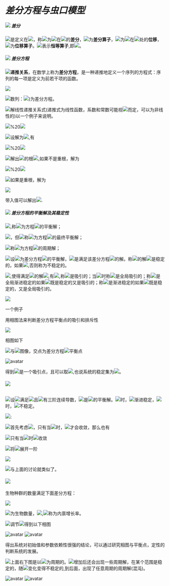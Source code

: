 #  ***差分方程与虫口模型***
  
  
#####  <img src="https://latex.codecogs.com/gif.latex?&#x5C;mathcal{Defination&#x5C;,1.1}"/> *差分*
  
<img src="https://latex.codecogs.com/gif.latex?&#x5C;qquad%20f(x)"/>是定义在<img src="https://latex.codecogs.com/gif.latex?&#x5C;mathbb{R}上的函数"/>，称<img src="https://latex.codecogs.com/gif.latex?&#x5C;triangle%20f(x)=f(x+1)-f(x)"/>为<img src="https://latex.codecogs.com/gif.latex?f(x)"/>在<img src="https://latex.codecogs.com/gif.latex?x"/>的**差分**，<img src="https://latex.codecogs.com/gif.latex?&#x5C;triangle"/>为**差分算子**，<img src="https://latex.codecogs.com/gif.latex?E%20f(x)=f(x+1)"/>为<img src="https://latex.codecogs.com/gif.latex?f(x)"/>在<img src="https://latex.codecogs.com/gif.latex?x"/>处的**位移**，<img src="https://latex.codecogs.com/gif.latex?E"/>为**位移算子**。<img src="https://latex.codecogs.com/gif.latex?I"/>表示**恒等算子**,即<img src="https://latex.codecogs.com/gif.latex?I%20f(x)=f(x)"/>。
  
#####  <img src="https://latex.codecogs.com/gif.latex?&#x5C;mathcal{Defination&#x5C;,1.2}"/> *差分方程*
  
<img src="https://latex.codecogs.com/gif.latex?&#x5C;qquad"/>**递推关系**，在数学上称为**差分方程**，是一种递推地定义一个序列的方程式：序列的每一项是定义为前若干项的函数。
  
<img src="https://latex.codecogs.com/gif.latex?&#x5C;mathfrak{Remark}"/>
  
<img src="https://latex.codecogs.com/gif.latex?&#x5C;quad&lt;p%20align=&quot;center&quot;&gt;&lt;img%20src=&quot;https:&#x2F;&#x2F;latex.codecogs.com&#x2F;gif.latex?(i)Fibonacci"/>数列：<img src="https://latex.codecogs.com/gif.latex?a_{n+2}=a_{n+1}+a_{n}(a_{1}=0,a_{1}=1"/>)为差分方程。<img src="https://latex.codecogs.com/gif.latex?&amp;#x5C;quad(ii)"/>解线性递推关系式(递推式为线性函数，系数和常数可能视<img src="https://latex.codecogs.com/gif.latex?n"/>而定，可以为非线性的)以一个例子来说明。<img src="https://latex.codecogs.com/gif.latex?&amp;#x5C;qquad"/>%20<img src="https://latex.codecogs.com/gif.latex?a_{n}=Aa_{n-1}+Ba_{n-2}"/><img src="https://latex.codecogs.com/gif.latex?&amp;#x5C;qquad"/>设解为<img src="https://latex.codecogs.com/gif.latex?r^{n}"/>,有<img src="https://latex.codecogs.com/gif.latex?&amp;#x5C;qquad"/>%20<img src="https://latex.codecogs.com/gif.latex?r^{2}-Ar-b=0"/><img src="https://latex.codecogs.com/gif.latex?&amp;#x5C;qquad"/>解出<img src="https://latex.codecogs.com/gif.latex?r"/>的根<img src="https://latex.codecogs.com/gif.latex?&amp;#x5C;lambda_{1},&amp;#x5C;lambda_{2}"/>,如果不是重根，解为<img src="https://latex.codecogs.com/gif.latex?&amp;#x5C;qquad"/>%20<img src="https://latex.codecogs.com/gif.latex?a_{n}=C&amp;#x5C;lambda_{1}^{n}+D&amp;#x5C;lambda_{2}^{n}"/><img src="https://latex.codecogs.com/gif.latex?&amp;#x5C;qquad"/>如果是重根，解为<img src="https://latex.codecogs.com/gif.latex?&amp;#x5C;qquad&quot;&#x2F;&gt;&lt;&#x2F;p&gt;%20%20a_{n}=C&#x5C;lambda_{1}^{n}+nD&#x5C;lambda_{2}^{n}"/>
  
带入值可以解出<img src="https://latex.codecogs.com/gif.latex?C,D"/>.
  
#####  <img src="https://latex.codecogs.com/gif.latex?&#x5C;mathcal{Defination&#x5C;,1.3}"/> *差分方程的平衡解及其稳定性*
  
  
<img src="https://latex.codecogs.com/gif.latex?1.&#x5C;exist%20x^{*},s.t.&#x5C;,x^{*}=f(x^{*})"/>,称<img src="https://latex.codecogs.com/gif.latex?x^{*}"/>为方程<img src="https://latex.codecogs.com/gif.latex?x_{n+1}=f(x_{n})"/>的平衡解；
  
<img src="https://latex.codecogs.com/gif.latex?2.&#x5C;exist%20x^{*},n&#x5C;in&#x5C;mathbb{N},s.t.&#x5C;,x_{n}=x^{*}"/>，但<img src="https://latex.codecogs.com/gif.latex?x_{n-1}&#x5C;ne%20x^{*}"/>称<img src="https://latex.codecogs.com/gif.latex?x^{*}"/>为方程<img src="https://latex.codecogs.com/gif.latex?x_{n+1}=f(x_{n})"/>的最终平衡解；
  
<img src="https://latex.codecogs.com/gif.latex?3.&#x5C;exist%20T&#x5C;in&#x5C;mathbb{Z^{+}},s.t.&#x5C;,x_{n+T}=x_{n}"/>称<img src="https://latex.codecogs.com/gif.latex?x_{n}"/>为方程<img src="https://latex.codecogs.com/gif.latex?x_{n+1}=f(x_{n})"/>的周期解；
  
<img src="https://latex.codecogs.com/gif.latex?4."/>设<img src="https://latex.codecogs.com/gif.latex?x^{*}"/>为差分方程<img src="https://latex.codecogs.com/gif.latex?x_{n+1}=f(x_{n})"/>的平衡解，<img src="https://latex.codecogs.com/gif.latex?x_{n}(x_{0}^{*})"/>是满足该差分方程<img src="https://latex.codecogs.com/gif.latex?x_{0}=x_{0}^{*}"/>的解。称<img src="https://latex.codecogs.com/gif.latex?x_{n+1}=f(x_{n})"/>的解<img src="https://latex.codecogs.com/gif.latex?x^{*}"/>是稳定的，如果<img src="https://latex.codecogs.com/gif.latex?&#x5C;forall%20&#x5C;epsilon%20&gt;0,&#x5C;exist%20&#x5C;delta%20&gt;0,s.t.&#x5C;,&#x5C;forall%20|x_{0}-x^{*}|&lt;&#x5C;delta,|x_{n}-x^{*}|&lt;&#x5C;epsilon"/>,否则称为不稳定的。
  
<img src="https://latex.codecogs.com/gif.latex?5.&#x5C;exist%20&#x5C;eta&gt;0"/>,使得满足<img src="https://latex.codecogs.com/gif.latex?|x_{0}^{*}-x^{*}|&lt;&#x5C;eta"/>的解<img src="https://latex.codecogs.com/gif.latex?x_{n}(x_{0}^{*})"/>,有<img src="https://latex.codecogs.com/gif.latex?&#x5C;lim_{n&#x5C;rightarrow&#x5C;infty}x_{n}(x_{0}^{*})=x^{*}"/>,称<img src="https://latex.codecogs.com/gif.latex?x^{*}"/>是吸引的；当<img src="https://latex.codecogs.com/gif.latex?&#x5C;eta=+&#x5C;infty"/>时称<img src="https://latex.codecogs.com/gif.latex?x^{*}"/>是全局吸引的；称<img src="https://latex.codecogs.com/gif.latex?x^{*}"/>是全局渐进稳定的如果<img src="https://latex.codecogs.com/gif.latex?x^{*}"/>既是稳定的又是吸引的；称<img src="https://latex.codecogs.com/gif.latex?x^{*}"/>是渐进稳定的如果<img src="https://latex.codecogs.com/gif.latex?x^{*}"/>既是稳定的，又是全局吸引的。
  
<img src="https://latex.codecogs.com/gif.latex?&#x5C;mathfrak{Remark}:"/>
  
一个例子
  
用相图法来判断差分方程平衡点的吸引和排斥性
  
<img src="https://latex.codecogs.com/gif.latex?&#x5C;quad%20x_{n+1}=&#x5C;dfrac{1}{2}(x_{n}^{3}+x_{n})"/>
  
相图如下
  
<img src="https://latex.codecogs.com/gif.latex?&#x5C;quad%20y=x"/>与<img src="https://latex.codecogs.com/gif.latex?y=f(x)"/>图像，交点为差分方程<img src="https://latex.codecogs.com/gif.latex?x_{n+1}=f(x_{n})"/>平衡点
  
![avatar](https://s2.loli.net/2022/06/26/fPTYyG5mkE6bs8A.png )
  
得到<img src="https://latex.codecogs.com/gif.latex?0"/>是一个吸引点，且可以取<img src="https://latex.codecogs.com/gif.latex?&#x5C;eta=1"/>,也说系统的稳定集为<img src="https://latex.codecogs.com/gif.latex?(-1,1)"/>。
  
######  <img src="https://latex.codecogs.com/gif.latex?&#x5C;mathcal{Theorem&#x5C;,1.1}"/>
  
  
<img src="https://latex.codecogs.com/gif.latex?&#x5C;quad"/>设<img src="https://latex.codecogs.com/gif.latex?f(x)"/>满足<img src="https://latex.codecogs.com/gif.latex?x_{n+1}=f(x_{n})"/>且<img src="https://latex.codecogs.com/gif.latex?f(x)"/>有三阶连续导数，<img src="https://latex.codecogs.com/gif.latex?x^{*}"/>是<img src="https://latex.codecogs.com/gif.latex?x_{n+1}=f(x_{n})"/>的平衡解。<img src="https://latex.codecogs.com/gif.latex?&#x5C;mid%20f&#x27;(x^{*})&#x5C;mid%20&lt;1"/>时，<img src="https://latex.codecogs.com/gif.latex?x^{*}"/>渐进稳定，<img src="https://latex.codecogs.com/gif.latex?&#x5C;mid%20f&#x27;(x^{*})&#x5C;mid%20&gt;1"/>时，<img src="https://latex.codecogs.com/gif.latex?x^{*}"/>不稳定。
  
<img src="https://latex.codecogs.com/gif.latex?&#x5C;mathfrak{Remark}"/>:
  
<img src="https://latex.codecogs.com/gif.latex?&#x5C;quad"/>首先考虑<img src="https://latex.codecogs.com/gif.latex?x_{n+1}=ax_{n}"/>，只有当<img src="https://latex.codecogs.com/gif.latex?&#x5C;mid%20a&#x5C;mid&lt;1"/>时，<img src="https://latex.codecogs.com/gif.latex?x_{n}"/>才会收敛，那么也有
  
<img src="https://latex.codecogs.com/gif.latex?&#x5C;quad"/>只有当<img src="https://latex.codecogs.com/gif.latex?&#x5C;mid%20a&#x5C;mid&lt;1"/>时<img src="https://latex.codecogs.com/gif.latex?x_{n+1}=ax_{n}+b"/>收敛
  
<img src="https://latex.codecogs.com/gif.latex?&#x5C;quad"/>将<img src="https://latex.codecogs.com/gif.latex?f(x)&#x5C;,Taylor"/>展开一阶
  
<img src="https://latex.codecogs.com/gif.latex?&#x5C;qquad%20x_{n+1}=f(x_{n})=%20f(x^{*})+f^{&#x27;}(x^{*})(x_{n}-x^{*})"/>
  
<img src="https://latex.codecogs.com/gif.latex?&#x5C;quad"/>与上面的讨论就类似了。
  
####  <img src="https://latex.codecogs.com/gif.latex?&#x5C;mathfrak{MODEL}"/>
  
  
生物种群的数量满足下面差分方程：
  
<img src="https://latex.codecogs.com/gif.latex?&#x5C;qquad%20x_{n+1}=rx_{n}(1-x_{n})"/>
  
<img src="https://latex.codecogs.com/gif.latex?&#x5C;quad%20x_{n}"/>为生物数量，<img src="https://latex.codecogs.com/gif.latex?,x_{n}&#x5C;in[0,1],r&#x5C;in[0,4]"/>,<img src="https://latex.codecogs.com/gif.latex?r"/>称为内禀增长率。
  
<img src="https://latex.codecogs.com/gif.latex?&#x5C;quad"/>调节<img src="https://latex.codecogs.com/gif.latex?r,x_{0}"/>得到以下相图
  
![avatar](https://s2.loli.net/2022/06/26/HPzdEG5vYL6wCy9.png )
![avatar](https://s2.loli.net/2022/06/26/KP3bso16FHRYIav.png )
  
  
得出系统对初始值和参数依赖性很强的结论，可以通过研究相图与平衡点，定性的判断系统的发展。
  
<img src="https://latex.codecogs.com/gif.latex?&#x5C;qquad"/>上面右下图是以<img src="https://latex.codecogs.com/gif.latex?2"/>为周期的。<img src="https://latex.codecogs.com/gif.latex?r"/>增加后还会出现一些周期解，在某个范围是稳定的，随<img src="https://latex.codecogs.com/gif.latex?r"/>变化变得不稳定的,到后面，出现了任意周期的周期解(混沌)。
  
![avatar](https://s2.loli.net/2022/06/26/PiYUkhZcazqE3yu.png )
![avatar](https://s2.loli.net/2022/06/26/Q3jNCYdiIgq5uHG.png )
  
  
  
  